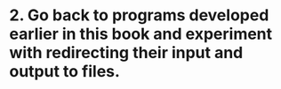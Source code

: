 # 2. Go back to programs developed earlier in this book and experiment with redirecting their input and output to files.

